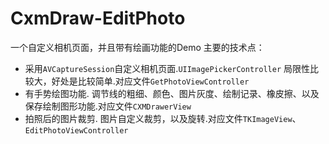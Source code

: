 # CxmDraw-EditPhoto
一个自定义相机页面，并且带有绘画功能的Demo
主要的技术点：<br>
* 采用`AVCaptureSession`自定义相机页面.`UIImagePickerController` 局限性比较大，好处是比较简单.对应文件`GetPhotoViewController`
* 有手势绘图功能. 调节线的粗细、颜色、图片灰度、绘制记录、橡皮擦、以及保存绘制图形功能.对应文件`CXMDrawerView`
* 拍照后的图片裁剪. 图片自定义裁剪，以及旋转.对应文件`TKImageView`、`EditPhotoViewController`
